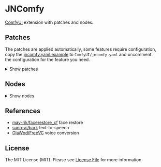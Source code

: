 # JNComfy

[ComfyUI](https://github.com/comfyanonymous/ComfyUI) extension with patches and nodes.

## Patches

The patches are applied automatically, some features require configuration,
copy the [jncomfy.yaml.example](jncomfy.yaml.example) to `ComfyUI/jncomfy.yaml`
and uncomment the configuration for the feature you need.

<details>
    <summary>Show patches</summary>

### Preview device

Allows to change the device used for TAESD to render the preview.

The default behaviour is to use the same device used to render the image,
so the preview consumes VRAM that could be used to render the image.

This feature is useful if you don't have enough VRAM to render the preview
and image on the same device.

```yaml
# ComfyUI/jncomfy.yaml

preview_device: cpu
```

### Extension device

Allows to change the device used by custom nodes.

Custom nodes use the `comfy.model_management.get_torch_device()` to get the device
they should use, it is the same device used to render the image,
but some custom nodes performe actions that don't require the same device,
so with this feature you can set another device based on which code is asking for the device.

It matches the package/class that calls the function `comfy.model_management.get_torch_device()` on the custom node.

Example, if it's called at foo.bar.MyCustomNode, any of these will work:

```yaml
# ComfyUI/jncomfy.yaml

extension_device:
  foo: cpu
  foo.bar: cpu
  foo.bar.MyCustomNode: cpu
```

The first part is always the package/repository name, like in this real example:

```yaml
# ComfyUI/jncomfy.yaml

extension_device:
  comfyui_controlnet_aux: cpu
  jn_comfyui.nodes.facerestore: cpu
  jn_comfyui.extra.facelib : cpu
```

It is easy to change the device for all custom nodes from the same repository,
just use the directory name inside the `custom_nodes` directory.

If the custom nodes are inside `custom_nodes/some_custom_nodes_package` you can set:

```yaml
# ComfyUI/jncomfy.yaml

extension_device:
  some_custom_nodes_package: cpu
```

But to specify specific nodes you need to know how the code of the custom node works
and where it calls the `comfy.model_management.get_torch_device()`.

Depending of how the custom node works it may not be possible to specify just a specific node.

### Temperature

If your device don't have a good cooling system it can overheat after too many consecutive generations.

With this feature you can configure temperature limits to pause the generation and wait the device cool down.

You can set a limit to pause on the `execution` process between the nodes
and another limit for the `progress` process between the steps of a node, for the nodes the show the progress bar.

Each limit has a `safe` and `max` temperature, once the temperature exceeds the `max` temperature
it pauses the generation and waits for it to cool down to the `safe` temperature.

You can set how many seconds it waits before checking the temperature again, the seconds to wait is shown in the progress bar on the node that is waiting.

You can also set for how long it can wait, if you set it to zero it will wait for how long it needs to reach the safe temperature.

```yaml
# ComfyUI/jncomfy.yaml

temperature:
  limit:
    execution: # Don't execute a node if the temperature is above the max, but wait cool down to the safe temperature.
      safe: 90
      max: 95
    progress: # Don't execute the next step of a node if the temperature is above the max, but wait cool down to the safe temperature.
      safe: 90
      max: 95
  cool_down:
    each: 5 # Seconds to wait the temperature cool down before checking the temperature again.
    max: 0 # Max seconds to wait the temperature cool down.
```

### Memory estimation

The split attention, as the name suggests, splits the data used by the attention process in chunks
and processes each chunk one after another.

The amount of chunks depends of how much VRAM is available,
but the exact amount of memory required for the attention process depends of so many things that we can only estimate that value.

The size of the tensor is used as the base to calculate the memory required and that is multiplied by a value.

You can change that multiplier with the setting:

```yaml
# ComfyUI/jncomfy.yaml

memory_estimation_multiplier: 1
```

### Optimizations

Some features, like split attention and tiled VAE encode/decode, divide the process in steps.

This patch optimizes these features to find the best amount of steps for each process that fits your device
and caches that value so the next generations will run faster.

It helps if you have low VRAM and enables you to generate bigger images.

If you have a good GPU it changes nothing and it won't slow down your generations.


### Easy generic inputs

Some nodes require inputs of any type, there are some hacks out there to do it, but the LiteGraph,
which is the javascript library used to create the graphs already has the generic type `*`.

This patch just finishes the integration of the generic type that already exists,
so you don't have to do any fancy trick, just use the type `*`.

```python
class PrintValue:
    CATEGORY = "_for_testing"
    RETURN_TYPES = ()
    FUNCTION = "run"
    OUTPUT_NODE = True

    @classmethod
    def INPUT_TYPES(s):
        return {
            "required": {
                "value": ("*",),
            },
        }

    def run(self, value):
        print(value)
        return {"ui": {}}
```

### Easy multiple inputs

Some nodes require multiple inputs of the same type, a common approach to solve this problem is to add two inputs of the same type,
output the result and use that output as the input of a copy of the same node, thus concatenating the results.
Another common approach is to add an arbitrary number of inputs of the same type, usually 4 or 5, and hope it is enough.

That may do the job but it is not a good solution, a better solution is to add new inputs dynamically when you connect the input.

Some custom nodes already do it, but they do it as a hack on specific nodes and they cannot mix it with static inputs.

This patch allows any node to have multiple inputs of the same type that work alongside regular inputs.

It is easy to turn an input into multiple inputs, just add the `"multiple": True` option and the value will be an array of the type.

```python
class ImageGrid:
    CATEGORY = "_for_testing"
    RETURN_TYPES = ("IMAGE",)
    FUNCTION = "run"

    @classmethod
    def INPUT_TYPES(s):
        return {
            "required": {
                "images": ("IMAGE", {"multiple": True}),
            },
        }

    def run(self, images):
        # receive the images as an array
        for image in images:
            # ... rest of the code ...
        return (image_grid,)
```

</details>

## Nodes

<details>
    <summary>Show nodes</summary>

### Audio

- **JN_AudioArrayToBatch** - Audio Array To Batch
- **JN_AudioBatchToArray** - Audio Batch To Array
- **JN_AudioCompare** - Audio Compare
- **JN_AudioInfo** - Audio Info
- **JN_AudioPlot** - Audio Plot
- **JN_LoadAudioDirectory** - Load Audio Directory
- **JN_PreviewAudio** - Preview Audio
- **JN_SaveAudio** - Save Audio

### Audio > Channels

- **JN_AudioGetChannels** - Audio Get Channels
- **JN_AudioSetChannels** - Audio Set Channels
- **JN_AudioStackChannels** - Audio Stack Channels

### Audio > Samples

- **JN_AudioConcatenation** - Audio Concatenation
- **JN_AudioSlice** - Audio Slice
- **JN_AudioTrimSilence** - Audio Trim Silence

### Audio > Edit

- **JN_AudioAutoTune** - Audio Auto Tune
- **JN_AudioNoiseReduction** - Audio Noise Reduction
- **JN_AudioNormalize** - Audio Normalize
- **JN_AudioPitch** - Audio Pitch
- **JN_AudioReverberation** - Audio Reverberation
- **JN_AudioSampleRate** - Audio Sample Rate
- **JN_AudioSpeed** - Audio Speed
- **JN_AudioTempo** - Audio Tempo
- **JN_AudioVolume** - Audio Volume

### Audio > Meow

- **JN_MeowSentenceSplit** - Meow Sentence Split
- **JN_MeowSaveVoice** - Meow Save Voice
- **JN_MeowLoadVoice** - Meow Load Voice

### Audio > Meow > TTS

- **JN_MeowTts** - Meow TTS
- **JN_MeowTtsAudioToContext** - Meow TTS Audio To Context
- **JN_MeowTtsCoarse** - Meow TTS Coarse
- **JN_MeowTtsDecode** - Meow TTS Decode
- **JN_MeowTtsFine** - Meow TTS Fine
- **JN_MeowTtsLoadContext** - Meow TTS Load Context
- **JN_MeowTtsModel** - Meow TTS Model
- **JN_MeowTtsModelCoarse** - Meow TTS Model Coarse
- **JN_MeowTtsModelEncodec** - Meow TTS Model Encodec
- **JN_MeowTtsModelFine** - Meow TTS Model Fine
- **JN_MeowTtsModelHubert** - Meow TTS Model Hubert
- **JN_MeowTtsModelSemantic** - Meow TTS Model Semantic
- **JN_MeowTtsSaveContext** - Meow TTS Save Context
- **JN_MeowTtsSemantic** - Meow TTS Semantic
- **JN_MeowTtsTokenizerHubert** - Meow TTS Tokenizer Hubert

### Audio > Meow > VC

- **JN_MeowVc** - Meow Voice Conversion
- **JN_MeowVcConvertVoice** - Meow VC Convert Voice
- **JN_MeowVcEncodeSource** - Meow VC Encode Source
- **JN_MeowVcEncodeTarget** - Meow VC Encode Target
- **JN_MeowVcLoadSpeaker** - Meow VC Load Speaker
- **JN_MeowVcModelFreeVC** - Meow VC Model FreeVC
- **JN_MeowVcModelWavLM** - Meow VC Model WavLM
- **JN_MeowVcSaveSpeaker** - Meow VC Save Speaker

### Image

- **JN_ImageAddBackground** - Image Add Background
- **JN_ImageAddMask** - Image Add Mask
- **JN_ImageBatch** - Image Batch
- **JN_ImageCenterArea** - Image Center Area
- **JN_ImageCrop** - Image Crop
- **JN_ImageGrid** - Image Grid
- **JN_ImageInfo**: Image Info
- **JN_ImageRemoveBackground** - Image Remove Background
- **JN_ImageSharpness** - Image Sharpness
- **JN_ImageSquare** - Image Square
- **JN_ImageToMask** - Image To Mask
- **JN_ImageUncrop** - Image Uncrop
- **JN_LoadImageDirectory** - Load Image Directory
- **JN_MaskBatch** - Mask Batch
- **JN_MaskInfo** - Mask Info
- **JN_MaskToImage** - Mask To Image
- **JN_PreviewImage** - Preview Image
- **JN_PreviewMask** - Preview Mask
- **JN_RemBGSession** - RemBG Session
- **JN_SaveImage** - Save Image

### Image > Area

- **JN_AreaAround** - Area Around
- **JN_AreaInfo** - Area Info
- **JN_AreaNormalize** - Area Normalize
- **JN_AreaToMask** - Area To Mask
- **JN_AreaWidthHeight** - Area Width Height
- **JN_AreaXY** - Area X Y
- **JN_MaskToArea** - Mask To Area

### Image > Blip

- **JN_Blip** - Blip
- **JN_BlipLoader** - Blip Loader

### Image > Face

- **JN_FaceCrop** - Face Crop
- **JN_FaceRestoreModelLoader** - Face Restore Model Loader
- **JN_FaceRestoreWithModel** - Face Restore With Model

### Sampling

- **JN_KSampler** - KSampler
- **JN_KSamplerAdvancedParams** - KSampler Advanced Params
- **JN_KSamplerFaceRestoreParams** - KSampler Face Restore Params
- **JN_KSamplerResizeInputParams** - KSampler Resize Input Params
- **JN_KSamplerResizeMaskAreaParams** - KSampler Resize Mask Area Params
- **JN_KSamplerResizeOutputParams** - KSampler Resize Output Params
- **JN_KSamplerSeamlessParams** - KSampler Seamless Params
- **JN_KSamplerTileParams** - KSampler Tile Params

### Patch

- **JN_Seamless** - Seamless
- **JN_SeamlessBorder** - Seamless Border
- **JN_SeamlessBorderCrop** - Seamless Border Crop

### Primitive

- **JN_PrimitiveArrayInfo** - ARRAY INFO
- **JN_PrimitiveBoolean** - BOOLEAN
- **JN_PrimitiveFloat** - FLOAT
- **JN_PrimitiveInt** - INT
- **JN_PrimitivePrompt** - PROMPT
- **JN_PrimitiveString** - STRING
- **JN_PrimitiveStringMultiline** - STRING MULTILINE

### Primitive > Conversion

- **JN_PrimitiveBatchToArray** - BATCH TO ARRAY
- **JN_PrimitiveStringToArray** - STRING TO ARRAY
- **JN_PrimitiveToArray** - TO ARRAY
- **JN_PrimitiveToBoolean** - TO BOOLEAN
- **JN_PrimitiveToFloat** - TO FLOAT
- **JN_PrimitiveToInt** - TO INT
- **JN_PrimitiveToString** - TO STRING

### Primitive > Process

- **JN_BooleanOperation** - Boolean Operation
- **JN_FirstActive** - First Active
- **JN_KeyValue** - Key Value
- **JN_LogicOperation** - Logic Operation
- **JN_MathOperation** - Math Operation
- **JN_MathOperationArray** - Math Operation Array
- **JN_SelectItem** - Select Item
- **JN_SliceOperation** - Slice Operation
- **JN_TextConcatenation** - Text Concatenation
- **JN_TextReplace** - Text Replace

### Workflow

- **JN_Condition** - Condition
- **JN_Flow** - Flow
- **JN_FlowOutput** - Flow Output
- **JN_StopIf** - Stop If
- **JN_StopIfOutput** - Stop If Output

### Other

- **JN_CoolDown** - Cool Down
- **JN_CoolDownOutput** - Cool Down Output
- **JN_DatetimeFormat** - Datetime Format
- **JN_DatetimeInfo** - Datetime Info
- **JN_DatetimeNow** - Datetime Now
- **JN_Dump** - Dump
- **JN_DumpOutput** - Dump Output
- **JN_Exec** - Exec
- **JN_ExecOutput** - Exec Output
- **JN_Sleep** - Sleep
- **JN_SleepOutput** - Sleep Output
- **JN_TensorInfo** - Tensor Info
- **JN_TimedeltaFormat** - Timedelta Format
- **JN_TimedeltaInfo** - Timedelta Info

</details>

## References

- [mav-rik/facerestore_cf](https://github.com/mav-rik/facerestore_cf) face restore
- [suno-ai/bark](https://github.com/suno-ai/bark) text-to-speech
- [OlaWod/FreeVC](https://github.com/OlaWod/FreeVC) voice conversion

## License

The MIT License (MIT). Please see [License File](LICENSE.md) for more information.
